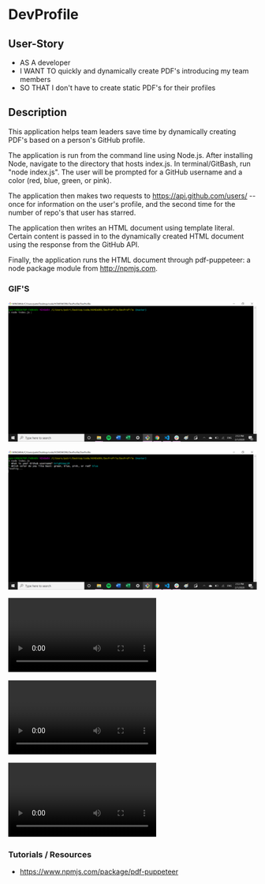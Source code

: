 # DevProfile

## User-Story
- AS A developer
- I WANT TO quickly and dynamically create PDF's introducing my team members
- SO THAT I don't have to create static PDF's for their profiles

## Description

This application helps team leaders save time by dynamically creating PDF's based on a person's GitHub profile.

The application is run from the command line using Node.js. After installing Node, navigate to the directory that hosts index.js. In terminal/GitBash, run "node index.js". The user will be prompted for a GitHub username and a color (red, blue, green, or pink).

The application then makes two requests to https://api.github.com/users/ -- once for information on the user's profile, and the second time for the number of repo's that user has starred.

The application then writes an HTML document using template literal. Certain content is passed in to the dynamically created HTML document using the response from the GitHub API. 

Finally, the application runs the HTML document through pdf-puppeteer: a node package module from http://npmjs.com.  

### GIF'S

![alt_text](https://github.com/knightmac19/DevProfile/blob/master/devScreenshot1.png)

![alt_text](https://github.com/knightmac19/DevProfile/blob/master/devScreenshot2.png)



![alt_text](https://github.com/knightmac19/DevProfile/blob/master/GIF1.mp4)

![alt_text](https://github.com/knightmac19/DevProfile/blob/master/GIF2.mp4)

![alt_text](https://github.com/knightmac19/DevProfile/blob/master/GIF3.mp4)



### Tutorials / Resources

- https://www.npmjs.com/package/pdf-puppeteer